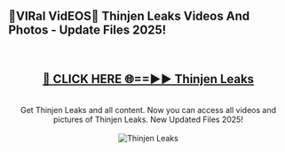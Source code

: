 <h2>🔴VIRal VidEOS🔴 Thinjen Leaks Videos And Photos - Update Files 2025!</h2>
<br>
<div align="center">
<h2><a href="https://virallinks.top/odZfE0" rel="nofollow">🔴 CLICK HERE 🌐==►► Thinjen Leaks</a></h2>
<br>
Get Thinjen Leaks and all content. Now you can access all videos and pictures of Thinjen Leaks. New Updated Files 2025!
<br>
<br>
<a href="https://virallinks.top/odZfE0" rel="nofollow" data-target="animated-image.originalLink"><img src="https://i.imgur.com/dJHk4Zq.gif)" alt="Thinjen Leaks" style="max-width: 100%; display: inline-block;" data-target="animated-image.originalImage"></a>
</div>
<br>
